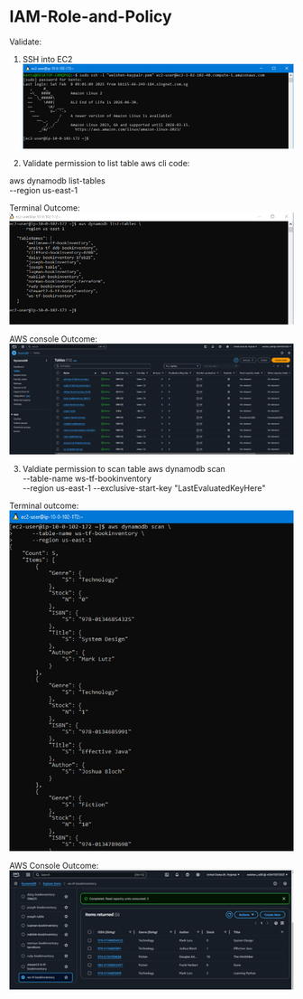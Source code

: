 # IAM-Role-and-Policy

Validate:
1. SSH into EC2
![alt text](image.png)

2. Validate permission to list table
aws cli code:

aws dynamodb list-tables \
    --region us-east-1

Terminal Outcome:
![alt text](image-1.png)

AWS console Outcome:
![alt text](image-2.png)

3. Valdiate permission to scan table
aws dynamodb scan \
     --table-name ws-tf-bookinventory \
     --region us-east-1
     --exclusive-start-key "LastEvaluatedKeyHere"

Terminal outcome: 
![alt text](image-3.png)

AWS Console Outcome:
![alt text](image-4.png)



